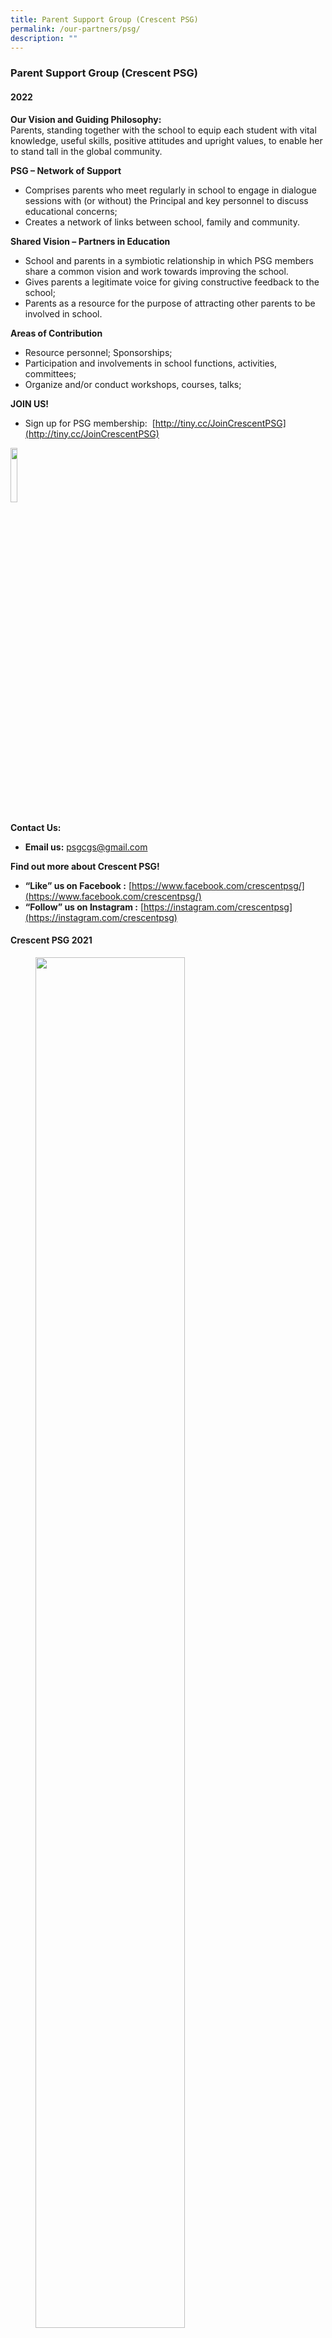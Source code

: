 ```yaml
---
title: Parent Support Group (Crescent PSG)
permalink: /our-partners/psg/
description: ""
---
```

### **Parent Support Group (Crescent PSG)**
#### **2022**
**Our Vision and Guiding Philosophy:**<br>
Parents, standing together with the school to equip each student with vital knowledge, useful skills, positive attitudes and upright values, to enable her to stand tall in the global community.

**PSG – Network of Support**
*   Comprises parents who meet regularly in school to engage in dialogue sessions with (or without) the Principal and key personnel to discuss educational concerns;  
*   Creates a network of links between school, family and community.

**Shared Vision – Partners in Education**
*   School and parents in a symbiotic relationship in which PSG members share a common vision and work towards improving the school.  
*   Gives parents a legitimate voice for giving constructive feedback to the school;  
*   Parents as a resource for the purpose of attracting other parents to be involved in school.

**Areas of Contribution**
*   Resource personnel; Sponsorships;  
*   Participation and involvements in school functions, activities, committees;  
*   Organize and/or conduct workshops, courses, talks;

**JOIN US!**
*   Sign up for PSG membership:  [http://tiny.cc/JoinCrescentPSG](http://tiny.cc/JoinCrescentPSG)

<img src="/images/psgqrcode.png" style="width:15%" align=left>

<br clear="left">

**Contact Us:**
* **Email us:** [psgcgs@gmail.com](mailto:psgcgs@gmail.com)

**Find out more about Crescent PSG!**
*   **“Like” us on Facebook :** [https://www.facebook.com/crescentpsg/](https://www.facebook.com/crescentpsg/)
*   **“Follow” us on Instagram :** [https://instagram.com/crescentpsg](https://instagram.com/crescentpsg)

#### **Crescent PSG 2021**

<figure>
<img src="/images/crescentpsg1.jpg" style="width:75%">
<figcaption> 2021 PSG Committee
 </figcaption>
</figure>	

##### **2020**

<figure>
<img src="/images/crescentpsg2.jpg" style="width:85%">
<figcaption> 2020 PSG Committee
 </figcaption>
</figure>	

**First row (L-R):** Mrs Helen Chong (Principal), Mrs Ng Wei San (Admin Manager 2, PSG Liaison)  

**Second row (L-R):** Dr Wu Ya Jun (Vice-Chairperson), Mrs Rupa Saha (Chairperson), Mrs Sowmya Sowrirajan (Vice-Chairperson)

**Third Row (L-R):** Mrs Susai Justin Mareena (Secretary 2), Ms Priyanka Amarnath (Secretary 1), Mdm Chitra D/O Ammaiyappan (Treasurer 1), Mr Thiruvengadam Ponnurangam (Treasurer 2), Ms Moe Moe Kyaw (Internal Auditor 1), Mr Aloysius Lee / Alwi (Internal Auditor 2)

**Fourth Row (L-R):** Mdm Lim Beng Ling, Mdm Deepa Shimoga, Mdm Gowri Naidu, Mrs Malathi Balakrishnan, Mrs Priyanka Bhaumik 

**Fifth Row (L-R):** Mdm Soh See Theng, Mrs Vellampalli Vani Sree, Ms Tseng Chia Ly, Mdm S. Vidhyalakshmi, Mrs Panchack Airy Laoratanavoraphong, Dr Ng Lay Peng Emmaline May

**Sixth Row (L-R):** Mrs Sirisha Rani, Ms Dorothy Chong, Mrs Hemalatha, Ms Yeung Lee, Mrs Revathy Vadivelu, Mr Kailasam Vadivelu

**Seventh Row (L-R):** Ms Lim Hwee San, Mrs Tharshini Sivanandasothy, Ms Tjai King Yin, Mdm June Lam, Mr Damian Muthu, Mrs Daphne Koo, Mr Jensen Koo, Mdm Boddu Shilpa, Mr Sangepu Ramesh, Ms Cheryl Leong, Mr Gunalan, Mdm Siti Zubaidah Binte Yusuf, Mrs Cheryl Tan Lin Chor Huan, Mrs Sanghamitra Paul

**Eighth (L-R):** Ms Ismawati, Mrs Jayasudha Victor, Ms Sophia Tay, Mr Varun Jain, Ms Goh Bee Lin, Ms Michelle Fu, Mdm Mimi Melanie Mohamed, Mrs Monisha Budhrani, Ms Carol Tan, Mrs T Haritha, Mrs Aswini Sahiram, Mdm Maisie Chua, Mrs Thanuja Sanathi

##### **2019**

<figure>
<img src="/images/crescentpsg3.jpg" style="width:85%">
<figcaption> 2019 PSG Committee
 </figcaption>
</figure>

**First row (L-R):** Mdm Chitra D/O Ammaiyappan (Treasurer 1), Mdm Deepa Shimoga (Secretary 1), Mdm Joyce Wai, Mdm See Bee Bee (Chairperson), Mrs Helen Chong (Principal), Mrs Ng Wei San (Admin Manager 2, PSG Liaison), Ms Tseng Chia Ly (Treasurer 2), Mrs Rupa Saha (Vice-Chairperson), Mdm Reshma P.  
**Second row (L-R):** Mr Tan Seng Kok, Mrs Fern Leong, Mrs  Kasturi Vanaja, Mrs Jannath Birdhouse, Ms Dorothy Chong, Mdm Aishah Mizal, Ms Moe Moe Kyaw, Mrs Bindhu Sajan, Mdm Jis Dominic, Mr Thiruvengadam Ponnurangam  

**Third Row (L-R):** Mrs Malathi Balakrishnan, Ms Priyanka Amarnath (Secretary 2), Ms Lim Sock Hia, Mrs Adeline Binny, Ms Rene Neo, Mdm Gowri Naidu, Mr Aloysius Lee (Alwi)    

**Fourth Row (L-R):** Mrs Sowmya Sowrirajan, Mdm Radin Mas, Ms Wanna Teoh, Ms Yeung Lee, Mdm Lim Beng Ling, Mrs Poonam Kaushik, Dr Wu Ya Jun, Mrs Revathy Vadivelu, Mr Kailasam Vadivelu  
  
**Not in picture:** Mdm Arajun Kavitha, Mdm S. Vidhyalakshmi, Mdm Minal Shelae, Mdm Soh See Theng, Mdm Sarika Jain, Mrs Susai Justin Mareena

##### **2018**

<figure>
<img src="/images/crescentpsg4.jpeg" style="width:85%">
<figcaption> 2018 PSG Committee
 </figcaption>
</figure>

**First row L-R**: Ms Lim Sock Hia (Asst Secretary), Mdm Joyce Wai (Vice-Chairperson 2), Mdm See Bee Bee (Vice-Chairperson 1), Ms Daisy Ng (Chairperson), Mrs Helen Chong (Principal), Mrs Ng Wei San (Admin Manager 2, PSG Liaison), Mdm Chitra D/O Ammaiyappan (Treasurer), Mdm Kristina Lee (Asst Treasurer  
), Mdm Deepa Shimoga (Secretary), Mdm S. Vidhyalakshmi   
  
**Second & Third Row (L-R)**: Mrs  Kasturi Vanaja, Mrs Susai Justin Mareena, Mdm Gowri Naidu, Mrs Bindhu Sajan, Mrs Adeline Binny, Ms Rene Neo, Mrs Rupa Saha, Mdm Vivian  Tan, Mdm Reshma P., Mdm Minal Shelae, Mrs Jannath Birdhouse, Ms Ivy Low, Mdm Noor Mazura, Mrs Poonam Kaushik, Ms Moe Moe Kyaw  
  
**Fourth Row (L-R)**: Mr Tan Seng Kok, Ms Tseng Chia Ly, Mdm Aishah Mizal, Ms Wanna Teoh, Mdm Soh See Theng, Mdm Lim Beng Ling, Mrs Fern Leong, Mdm Anitha L. Bhat, Mdm Arajun Kavitha, Mdm Sarika Jain, Mdm Jis Dominic , Mdm Malathi Balakrishnan, Mr Aloysius Lee (Alwi).  
  
**Not in picture**: Priyanka Amarnath

##### **2017**

<figure>
<img src="/images/crescentpsg5.jpeg" style="width:85%">
<figcaption> 2017 PSG Committee
 </figcaption>
</figure>

**Front Row (Seated) L-R:**  Mdm Anita Kaur (Mediator), Ms Alpana Keertikar (Vice-Chairperson 1), Mrs Ng Wei San (CGS Administration Manager), Mrs Helen Chong (CGS Principal), Mdm Betty Huang (Chairperson), Ms Daisy Ng (Vice-Chairperson 2)  

**Second Row L-R:** Mdm Chen Lee Fun (Treasurer), Mrs Jannath Birdhouse, Mdm Jessie Ho, Mdm Kasturi Vanaja, Ms Rene Neo, Ms Lim Sock Hia (Assistant Secretary), Mrs Anitha Bhat (Assistant Treasurer), Ms Hsu Sin Min (Assistant Treasurer), Ms K Sheela, Mdm See Bee Bee (Secretary)

**Third Row L-R:** Mr Perumal Dasarathan, Mdm Joycelyn Chew,  Mrs Bharathi Rajaram, Ms Ivy Ling, Mdm Chitra D/O Ammaiyappan, Mdm Jacqueline Ong, Mrs Rupa Saha, Mrs Yuka Tanida, Mrs Moe Moe Kyaw, Mrs Reshma.P

**Back Row L-R**: Mr Thomas See, Mrs Jis Dominic, Ms Malathi Balakrishnan, Mdm Gowri Naidu, Mrs Sneha Suthar, Mrs Irene Beh, Mrs Rajendran Kiruthiga Jagadeeswari, Mdm Deepa Shimoga, Mdm Fern Leong/Yap Hoon Hoon, Mrs M. Thilagavathi, Mr Tan Seng Kok, Mrs Arjunan Kavitha, Mr Wong Shih Shen, Mrs Bindhu Sajan, Mdm Joyce Wai, Mrs Mia Hwang

**Not in Picture: Ms** Anuradha Addanki, Mdm Noormazura Mohd Noordin, Mr Aloysius Lee (Alwi), Mrs Emily Tan Siew Pheng, Ms Kristina Lee

##### **2016**

<figure>
<img src="/images/crescentpsg6.jpg" style="width:85%">
<figcaption> 2016 PSG Committee
 </figcaption>
</figure>

**Front Row L-R:** Mdm Kasimah Kassim (Mediator), Ms Alpana Keertikar (Vice-Chairperson 2), Mrs Tan Chen Kee (CGS Principal), Mrs Savitha Kumar (Chairperson), Mdm Betty Huang (Vice-Chairperson 1), Mrs Ng Wei San (CGS Administration Manager)  
  
**Second Row L-R:** Mdm Chen Lee Fun (Assistant Treasurer), Mrs Bharathi Rajaram, Ms Lim Sock Hia, Mrs Sneha Suthar, Mrs Jannath Birdhouse, Ms Anuradha Addanki, Ms Hsu Sin Min, Ms Daisy Ng, Mdm Noormazura Nordin (Secretary), Ms Jeya Priya (Assistant Secretary)  
  
**Third Row L-R:** Mdm Jessie Ho, Mr Tan Seng Kok, Mrs M. Thilagavathi, Mrs Mia Hwang, Ms Ivy Ling, Mrs Juliet Ho, Mdm Anita Kaur, Mdm Rogayah Mohamad, Mdm Angelina Anthony  
  
**Fourth Row L-R:** Ms Sarinajit Kaur, Mrs Rajendran Kiruthiga Jagadeeswari, Mdm Sue Koondari, Mrs Anitha Bhat, Mrs Arjunan Kavitha, Mdm See Bee Bee, Mr Wong Shih Shen, Ms K Sheela

**Not in picture:**, Ms Bernadette Ellya Jumana (Treasurer),  MrsYuka Tanida, Mdm Norhayati Kanapi

##### **2015**

<figure>
<img src="/images/crescentpsg7.jpg" style="width:85%">
<figcaption> 2015 PSG Committee
 </figcaption>
</figure>

**Front row L-R:** Mdm Savitha Kumar (Vice-Chairperson 1), Mrs Ng Voon Keen (Treasurer), Mdm Betty Huang (Vice-Chairperson 2), Mrs Tan Chen Kee (CGS Principal), Mdm Fadilah Alkaff (Chairperson), Mrs Ng Wei San (CGS Administration Manager 2), Mdm Angelina Anthony (Secretary);  
  
**Middle Row L-R:** Mdm Sneha Suthar, Mdm Chen Lee Fun, Mdm Norhayati Kanapi, Mdm Anuradha Addanki, Mdm Kasimah Kasim, Mdm Hsu Sin Min, Ms Jeya Priya, Ms Jessie Ho, Mdm Anitha Bhatt;  
  
**Back Row L-R:** Mdm Alpana Keertikar, Mdm Jess Ong, Mdm Rogayah Mohamad, Mdm Yuka Tanida, Mr Muthusamy Mariappan, Mdm Sarinajit Kaur, Mdm Bharathi Rajaram, Mdm Noormazura Nordin, Mdm Kiruthiga Ramesh.  
  
**Not in picture:** Mdm Anita Kaur, Mdm Ellya Jumana (Assistant Treasurer), Mdm Ivy Ling, Mdm K.Malliha, Mdm K Sheela, Mdm M. Thilagavathi.

##### **2014**

<img src="/images/crescentpsg8.jpg" style="width:75%">

(Left to Right)

(1) Secretary, Mdm Angelina Anthony (2) Ms R.Priya (3) Mdm Hsu Sih Min (4) Mdm Chen Lee Fun (5) Asst Secretary, Mdm Ellya B.Jumana (6) Mdm Anita Kaur (7) Mdm Sneha Suthar (8) Mdm Kasimah Kassim (9) Mdm Betty Huang (10O CGS Principal, Mrs Tan Chen Kee (11) Mdm Savitha Kumar (12) Vice Chairperson, Mdm Fadilah Alkaff (13) Chairperson, Mr Ram Sivaram (14) Mdm K. Malliha (15) Treasurer, Mr Tan Soh Koon (16) Mdm Yuka Tanida (17) CGS Admin Manager, Mrs Ng Wei San (18) Mdm K.Sheela (19) Mrs Jessy Ho (20) Mdm Kiruthiga Ramesh (21) Mdm Alpana Keertikar (22) Mdm Jess Ong (23) Mdm Bharathi Rajaram.

Not in picture: Asst Treasurer, MRs Ng Voon Keen, Mr M Muthusamy, Mr S Ramesh Kumar, Mr Mohd Khusni, Mdm Rosaidah Ghazali, Mdm Sharifah Maznah.

Find out more about our activities here: [https://www.facebook.com/crescentparents](https://www.facebook.com/crescentparents)

Parents interested may sign up for PSG membership at [http://goo.gl/forms/fceBhsAnjc](http://goo.gl/forms/fceBhsAnjc "http://goo.gl/forms/fceBhsAnjc
Ctrl+Click or tap to follow the link")

##### **2013**

<img src="/images/crescentpsg9.jpg" style="width:75%">

(Left to Right)

**Seated:** Mdm Fadilah Alkaff (Secretary), Mr S Siva Ram (Chairperson), Mrs Tan Chen Kee (Principal), Mrs Sandra Teo (Vice-Chairperson), Mr Tan Soh Koon (Treasurer), Mr Vincent Teo

**Standing:** Mdm K Malliha, Mrs Foo-Ng Tze Leng, Mdm Winnie Tai, Mdm C. Arasi, Mdm Angelina Anthony, Mdm Kasimah Kassim, Mdm Ng Voon Keen (Vice-Treasurer), Mdm Rogaya bte Mohamed, Mrs Bernadette Ellya Jumana

**Not in picture:** Mr Mariappan Muthusamy, Mrs Stpal Kaur, Ms R.Jeyapriya, Mrs Savitha Kumar.

Find out more about our activities here: [https://www.facebook.com/crescentparents](https://www.facebook.com/crescentparents)